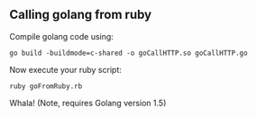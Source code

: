 ## Calling golang from ruby

Compile golang code using: 

```go build -buildmode=c-shared -o goCallHTTP.so goCallHTTP.go```

Now execute your ruby script:

```ruby goFromRuby.rb ```

Whala! (Note, requires Golang version 1.5)
